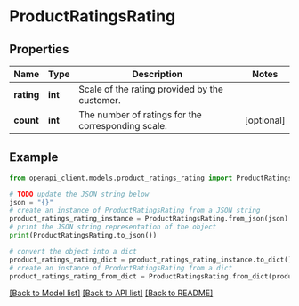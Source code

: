 # ProductRatingsRating


## Properties

Name | Type | Description | Notes
------------ | ------------- | ------------- | -------------
**rating** | **int** | Scale of the rating provided by the customer. | 
**count** | **int** | The number of ratings for the corresponding scale. | [optional] 

## Example

```python
from openapi_client.models.product_ratings_rating import ProductRatingsRating

# TODO update the JSON string below
json = "{}"
# create an instance of ProductRatingsRating from a JSON string
product_ratings_rating_instance = ProductRatingsRating.from_json(json)
# print the JSON string representation of the object
print(ProductRatingsRating.to_json())

# convert the object into a dict
product_ratings_rating_dict = product_ratings_rating_instance.to_dict()
# create an instance of ProductRatingsRating from a dict
product_ratings_rating_from_dict = ProductRatingsRating.from_dict(product_ratings_rating_dict)
```
[[Back to Model list]](../README.md#documentation-for-models) [[Back to API list]](../README.md#documentation-for-api-endpoints) [[Back to README]](../README.md)


